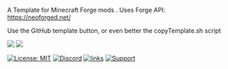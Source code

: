 

A Template for Minecraft Forge mods .  Uses Forge API: https://neoforged.net/


Use the GitHub template button, or even better the copyTemplate.sh script


[![](http://cf.way2muchnoise.eu/0.svg)](https://www.curseforge.com/minecraft/mc-mods/picky-bags) 
[![](http://cf.way2muchnoise.eu/versions/0.svg)](https://www.curseforge.com/minecraft/mc-mods/picky-bags)


[![License: MIT](https://img.shields.io/badge/License-MIT-green.svg)](https://opensource.org/licenses/MIT)
[![Discord](https://img.shields.io/discord/749302798797242449.svg?label=&logo=discord&logoColor=ffffff&color=7389D8&labelColor=6A7EC2)](https://discord.gg/uWZ3jf56fV)
[![links](https://img.shields.io/badge/more-links-ff69b4.svg)](https://allmylinks.com/lothrazar)
[![Support](https://img.shields.io/badge/Patreon-Support-orange.svg?logo=Patreon)](https://www.patreon.com/Lothrazar)


